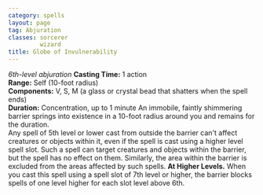 ```yaml
---
category: spells
layout: page
tag: Abjuration
classes: sorcerer
         wizard
title: Globe of Invulnerability 
---
```

_6th-level abjuration_ 
**Casting Time:** 1 action    
**Range:** Self (10-foot radius)    
**Components:** V, S, M (a glass or crystal bead that shatters when the spell ends)    
**Duration:** Concentration, up to 1 minute 
An immobile, faintly shimmering barrier springs into existence in a 10-foot radius around you and remains for the duration.    
Any spell of 5th level or lower cast from outside the barrier can't affect creatures or objects within it, even if the spell is cast using a higher level spell slot. Such a spell can target creatures and objects within the barrier, but the spell has no effect on them. Similarly, the area within the barrier is excluded from the areas affected by such spells. 
**At Higher Levels.** When you cast this spell using a spell slot of 7th level or higher, the barrier blocks spells of one level higher for each slot level above 6th. 